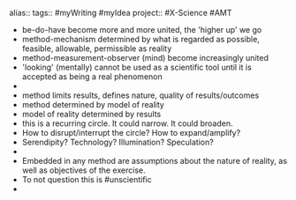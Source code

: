 alias::
tags:: #myWriting #myIdea 
project:: #X-Science #AMT

- be-do-have become more and more united, the 'higher up' we go
- method-mechanism determined by what is regarded as possible, feasible, allowable, permissible as reality
- method-measurement-observer (mind) become increasingly united
- 'looking' (mentally) cannot be used as a scientific tool until it is accepted as being a real phenomenon
-
- method limits results, defines nature, quality of results/outcomes
- method determined by model of reality
- model of reality determined by results
- this is a recurring circle. It could narrow. It could broaden.
- How to disrupt/interrupt the circle? How to expand/amplify?
- Serendipity? Technology? Illumination? Speculation?
-
- Embedded in any method are assumptions about the nature of reality, as well as objectives of the exercise.
- To not question this is #unscientific
-